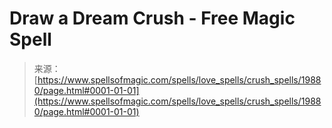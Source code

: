 <!--yml
category: 未分类
date: 2024-06-12 19:02:13
-->

# Draw a Dream Crush - Free Magic Spell

> 来源：[https://www.spellsofmagic.com/spells/love_spells/crush_spells/19880/page.html#0001-01-01](https://www.spellsofmagic.com/spells/love_spells/crush_spells/19880/page.html#0001-01-01)